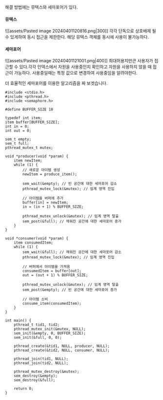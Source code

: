 해결 방법에는 뮤텍스와 세마포어가 있다.
#### 뮤텍스
![[assets/Pasted image 20240401120816.png|300]]
각각 단독으로 상호배제 될수 있게하여 동시 접근을 제한한다.
해당 뮤텍스 객체를 동시에 사용이 불가능하다.

#### 세마포어
![[assets/Pasted image 20240401121001.png|400]]
최대허용치만큰 사용자가 접근할 수 있다.각각 인덱스에서 자원을 사용중인지 확인하고 자원을 사용하지 않을 때 접근이 가능하다.
사용중일때는 특정 값으로 변경하여 사용중임을 알려야한다.

더 효율적인
세마포어를 이용한 알고리즘을 짜 보겟습니다.
```
#include <stdio.h>
#include <pthread.h>
#include <semaphore.h>

#define BUFFER_SIZE 10

typedef int item;
item buffer[BUFFER_SIZE];
int in = 0;
int out = 0;

sem_t empty;
sem_t full;
pthread_mutex_t mutex;

void *producer(void *param) {
    item newItem;
    while (1) {
        // 새로운 아이템 생성
        newItem = produce_item();

        sem_wait(&empty); // 빈 공간에 대한 세마포어 감소
        pthread_mutex_lock(&mutex); // 임계 영역 진입

        // 아이템을 버퍼에 추가
        buffer[in] = newItem;
        in = (in + 1) % BUFFER_SIZE;

        pthread_mutex_unlock(&mutex); // 임계 영역 탈출
        sem_post(&full); // 채워진 공간에 대한 세마포어 증가
    }
}

void *consumer(void *param) {
    item consumedItem;
    while (1) {
        sem_wait(&full); // 채워진 공간에 대한 세마포어 감소
        pthread_mutex_lock(&mutex); // 임계 영역 진입

        // 버퍼에서 아이템을 가져옴
        consumedItem = buffer[out];
        out = (out + 1) % BUFFER_SIZE;

        pthread_mutex_unlock(&mutex); // 임계 영역 탈출
        sem_post(&empty); // 빈 공간에 대한 세마포어 증가

        // 아이템 소비
        consume_item(consumedItem);
    }
}

int main() {
    pthread_t tid1, tid2;
    pthread_mutex_init(&mutex, NULL);
    sem_init(&empty, 0, BUFFER_SIZE);
    sem_init(&full, 0, 0);

    pthread_create(&tid1, NULL, producer, NULL);
    pthread_create(&tid2, NULL, consumer, NULL);

    pthread_join(tid1, NULL);
    pthread_join(tid2, NULL);

    pthread_mutex_destroy(&mutex);
    sem_destroy(&empty);
    sem_destroy(&full);

    return 0;
}

```
